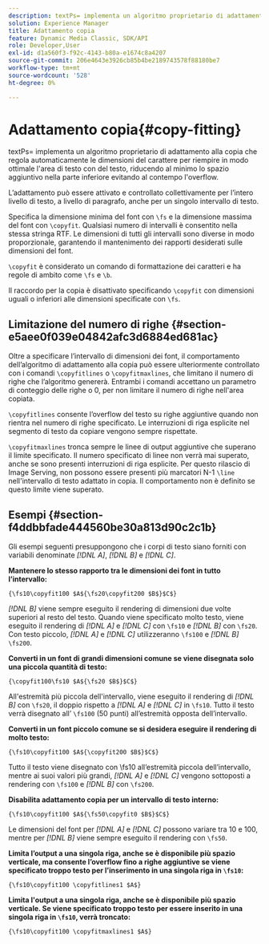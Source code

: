```yaml
---
description: textPs= implementa un algoritmo proprietario di adattamento alla copia che regola automaticamente le dimensioni del carattere per riempire in modo ottimale l'area di testo con del testo, riducendo al minimo lo spazio aggiuntivo nella parte inferiore evitando al contempo l'overflow.
solution: Experience Manager
title: Adattamento copia
feature: Dynamic Media Classic, SDK/API
role: Developer,User
exl-id: d1a560f3-f92c-4143-b80a-e1674c8a4207
source-git-commit: 206e4643e3926cb85b4be2189743578f88180be7
workflow-type: tm+mt
source-wordcount: '528'
ht-degree: 0%

---
```


# Adattamento copia{#copy-fitting}

textPs= implementa un algoritmo proprietario di adattamento alla copia che regola automaticamente le dimensioni del carattere per riempire in modo ottimale l&#39;area di testo con del testo, riducendo al minimo lo spazio aggiuntivo nella parte inferiore evitando al contempo l&#39;overflow.

L’adattamento può essere attivato e controllato collettivamente per l’intero livello di testo, a livello di paragrafo, anche per un singolo intervallo di testo.

Specifica la dimensione minima del font con `\fs` e la dimensione massima del font con `\copyfit`. Qualsiasi numero di intervalli è consentito nella stessa stringa RTF. Le dimensioni di tutti gli intervalli sono diverse in modo proporzionale, garantendo il mantenimento dei rapporti desiderati sulle dimensioni del font.

`\copyfit` è considerato un comando di formattazione dei caratteri e ha regole di ambito come  `\fs` e  `\b`.

Il raccordo per la copia è disattivato specificando `\copyfit` con dimensioni uguali o inferiori alle dimensioni specificate con `\fs`.

## Limitazione del numero di righe {#section-e5aee0f039e04842afc3d6884ed681ac}

Oltre a specificare l’intervallo di dimensioni dei font, il comportamento dell’algoritmo di adattamento alla copia può essere ulteriormente controllato con i comandi `\copyfitlines` o `\copyfitmaxlines`, che limitano il numero di righe che l’algoritmo genererà. Entrambi i comandi accettano un parametro di conteggio delle righe o 0, per non limitare il numero di righe nell&#39;area copiata.

`\copyfitlines` consente l’overflow del testo su righe aggiuntive quando non rientra nel numero di righe specificato. Le interruzioni di riga esplicite nel segmento di testo da copiare vengono sempre rispettate.

`\copyfitmaxlines` tronca sempre le linee di output aggiuntive che superano il limite specificato. Il numero specificato di linee non verrà mai superato, anche se sono presenti interruzioni di riga esplicite. Per questo rilascio di Image Serving, non possono essere presenti più marcatori N-1 `\line` nell&#39;intervallo di testo adattato in copia. Il comportamento non è definito se questo limite viene superato.

## Esempi {#section-f4ddbbfade444560be30a813d90c2c1b}

Gli esempi seguenti presuppongono che i corpi di testo siano forniti con variabili denominate *[!DNL $A$]*, *[!DNL $B$]* e *[!DNL $C$]*.

**Mantenere lo stesso rapporto tra le dimensioni dei font in tutto l’intervallo:**

`{\fs10\copyfit100 $A${\fs20\copyfit200 $B$}$C$}`

*[!DNL $B$]* viene sempre eseguito il rendering di dimensioni due volte superiori al resto del testo. Quando viene specificato molto testo, viene eseguito il rendering di *[!DNL $A$]* e *[!DNL $C$]* con `\fs10` e *[!DNL $B$]* con `\fs20`. Con testo piccolo, *[!DNL $A$]* e *[!DNL $C$]* utilizzeranno `\fs100` e *[!DNL $B$]* `\fs200`.

**Converti in un font di grandi dimensioni comune se viene disegnata solo una piccola quantità di testo:**

`{\copyfit100\fs10 $A${\fs20 $B$}$C$}`

All&#39;estremità più piccola dell&#39;intervallo, viene eseguito il rendering di *[!DNL $B$]* con `\fs20`, il doppio rispetto a *[!DNL $A$]* e *[!DNL $C$]* in `\fs10`. Tutto il testo verrà disegnato all’ `\fs100` (50 punti) all’estremità opposta dell’intervallo.

**Converti in un font piccolo comune se si desidera eseguire il rendering di molto testo:**

`{\fs10\copyfit100 $A${\copyfit200 $B$}$C$}`

Tutto il testo viene disegnato con \fs10 all’estremità piccola dell’intervallo, mentre ai suoi valori più grandi, *[!DNL $A$]* e *[!DNL $C$]* vengono sottoposti a rendering con `\fs100` e *[!DNL $B$]* con `\fs200`.

**Disabilita adattamento copia per un intervallo di testo interno:**

`{\fs10\copyfit100 $A${\fs50\copyfit0 $B$}$C$}`

Le dimensioni del font per *[!DNL $A$]* e *[!DNL $C$]* possono variare tra 10 e 100, mentre per *[!DNL $B$]* viene sempre eseguito il rendering con `\fs50`.

**Limita l’output a una singola riga, anche se è disponibile più spazio verticale, ma consente l’overflow fino a righe aggiuntive se viene specificato troppo testo per l’inserimento in una singola riga in  `\fs10`:**

`{\fs10\copyfit100 \copyfitlines1 $A$}`

**Limita l&#39;output a una singola riga, anche se è disponibile più spazio verticale. Se viene specificato troppo testo per essere inserito in una singola riga in `\fs10`, verrà troncato:**

`{\fs10\copyfit100 \copyfitmaxlines1 $A$}`
